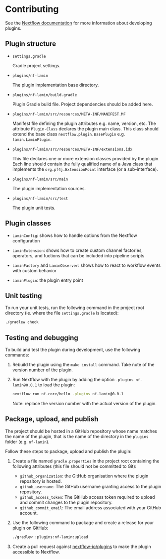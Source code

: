 # Contributing

See the [Nextflow documentation](https://nextflow.io/docs/latest/plugins.html) for more information about developing plugins.

## Plugin structure

- `settings.gradle`

    Gradle project settings.

- `plugins/nf-lamin`

    The plugin implementation base directory.

- `plugins/nf-lamin/build.gradle`

    Plugin Gradle build file. Project dependencies should be added here.

- `plugins/nf-lamin/src/resources/META-INF/MANIFEST.MF`

    Manifest file defining the plugin attributes e.g. name, version, etc. The attribute `Plugin-Class` declares the plugin main class. This class should extend the base class `nextflow.plugin.BasePlugin` e.g. `lamin.LaminPlugin`.

- `plugins/nf-lamin/src/resources/META-INF/extensions.idx`

    This file declares one or more extension classes provided by the plugin. Each line should contain the fully qualified name of a Java class that implements the `org.pf4j.ExtensionPoint` interface (or a sub-interface).

- `plugins/nf-lamin/src/main`

    The plugin implementation sources.

- `plugins/nf-lamin/src/test`

    The plugin unit tests.

## Plugin classes

- `LaminConfig`: shows how to handle options from the Nextflow configuration

- `LaminExtension`: shows how to create custom channel factories, operators, and fuctions that can be included into pipeline scripts

- `LaminFactory` and `LaminObserver`: shows how to react to workflow events with custom behavior

- `LaminPlugin`: the plugin entry point

## Unit testing

To run your unit tests, run the following command in the project root directory (ie. where the file `settings.gradle` is located):

```bash
./gradlew check
```

## Testing and debugging

To build and test the plugin during development, use the following commands:

1. Rebuild the plugin using the `make install` command. Take note of the version number of the plugin.

2. Run Nextflow with the plugin by adding the option `-plugins nf-lamin@0.0.1` to load the plugin:
    ```bash
    nextflow run nf-core/hello -plugins nf-lamin@0.0.1
    ```

    Note: replace the version number with the actual version of the plugin.


## Package, upload, and publish

The project should be hosted in a GitHub repository whose name matches the name of the plugin, that is the name of the directory in the `plugins` folder (e.g. `nf-lamin`).

Follow these steps to package, upload and publish the plugin:

1. Create a file named `gradle.properties` in the project root containing the following attributes (this file should not be committed to Git):

   * `github_organization`: the GitHub organisation where the plugin repository is hosted.
   * `github_username`: The GitHub username granting access to the plugin repository.
   * `github_access_token`: The GitHub access token required to upload and commit changes to the plugin repository.
   * `github_commit_email`: The email address associated with your GitHub account.

2. Use the following command to package and create a release for your plugin on GitHub:
    ```bash
    ./gradlew :plugins:nf-lamin:upload
    ```

3. Create a pull request against [nextflow-io/plugins](https://github.com/nextflow-io/plugins/blob/main/plugins.json) to make the plugin accessible to Nextflow.
